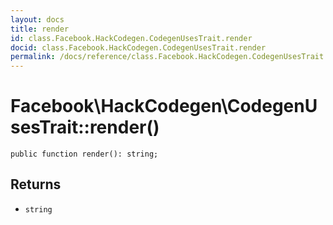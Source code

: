 ```yaml
---
layout: docs
title: render
id: class.Facebook.HackCodegen.CodegenUsesTrait.render
docid: class.Facebook.HackCodegen.CodegenUsesTrait.render
permalink: /docs/reference/class.Facebook.HackCodegen.CodegenUsesTrait.render/
---
```

# Facebook\\HackCodegen\\CodegenUsesTrait::render()




``` Hack
public function render(): string;
```




## Returns




+ ` string `